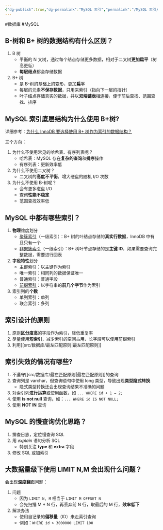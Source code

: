 ```yaml
---
{"dg-publish":true,"dg-permalink":"MySQL 索引","permalink":"/MySQL 索引/"}
---
```



#数据库 #MySQL 

## B-树和 B+ 树的数据结构有什么区别？

1. B 树
	- 平衡的 N 叉树，通过每个结点存储更多数据，相对于二叉树**更加扁平**（树高更低）
	- **每层结点**都会存储数据
2. B+ 树
	- 是 B-树的基础上的变形，更加**扁平**
	- 每层的元素**不保存数据**，只用来索引（指向下一层的指针）
	- 叶子结点存储真实的数据，并以**双端链表**相连接，便于前后查找、范围查找、排序

## MySQL 索引底层结构为什么使用 B+树?

详细参考：[为什么 InnoDB 要选择使用 B+ 树作为索引的数据结构？](obsidian://open?vault=%E7%AC%94%E8%AE%B0&file=src%2Fquestions%2F%E4%B8%BA%E4%BB%80%E4%B9%88%20InnoDB%20%E8%A6%81%E9%80%89%E6%8B%A9%E4%BD%BF%E7%94%A8%20B%2B%20%E6%A0%91%E4%BD%9C%E4%B8%BA%E7%B4%A2%E5%BC%95%E7%9A%84%E6%95%B0%E6%8D%AE%E7%BB%93%E6%9E%84%EF%BC%9F)

三个方向：
1. 为什么不使用常见的哈希表、有序列表呢？
	- 哈希表：MySQL 存在**复杂的查询**和**排序**操作
	- 有序列表：更新效率低
2. 为什么不使用二叉树？
	- 二叉树的**高度不平衡**，增大硬盘的随机 I/O 次数
3. 为什么不使用 B-树呢？
	- 会有更多磁盘 I/O
	- 查询**性能不稳定**
	- 范围查找效率低

## MySQL 中都有哪些索引？

1. **物理**维度划分
	- [聚簇索引](obsidian://open?vault=%E7%AC%94%E8%AE%B0&file=src%2Funarchived%2F%E8%81%9A%E7%B0%87%E7%B4%A2%E5%BC%95)（一级索引）：B+ 树的叶结点存储的**真实行数据**，InnoDB 中有且只有一个
	- [非聚簇索引](obsidian://open?vault=%E7%AC%94%E8%AE%B0&file=src%2Funarchived%2F%E9%9D%9E%E8%81%9A%E7%B0%87%E7%B4%A2%E5%BC%95)（一级索引）：B+ 树叶节点存储的是**主键 ID**，如果需要查询完整数据，需要进行回表
2. **字段特性**划分
	- 主键索引：以主键作为索引
	- 唯一索引：相同列的数据保证唯一
	- 普通索引：普通字段
	- [前缀索引](obsidian://open?vault=%E7%AC%94%E8%AE%B0&file=src%2Funarchived%2F%E5%89%8D%E7%BC%80%E7%B4%A2%E5%BC%95)：以字符串的**前几个字节**作为索引
3. 索引列的**个数**
	- 单列索引：单列
	- 联合索引：多列

## 索引设计的原则

1. 原则**区分度高**的字段作为索引，降低重复率
2. 尽量使用**短索引**，减少索引的空间占用，长字段可以使用前缀索引
3. 利用[[src/数据库/最左匹配原则\|最左匹配原则]]

## 索引失效的情况有哪些?

1. 不遵守[[src/数据库/最左匹配原则\|最左匹配原则]]的查询
2. 查询列是 varchar，但查询语句中使用 long 类型，导致出现**类型隐式转换**
	- 隐式类型转换还会出现查询结果不准确的问题
3. 对索引列**进行运算**或使用函数，如 `... WHERE id + 1 = 2;`
4. 使用 **is not null** 查询，如：`... WHERE id IS NOT NULL;`
5. 使用 **NOT IN** 查询

## MySQL 的慢查询优化思路？

1. 排查日志，定位慢查询 SQL
2. 用 *explain* 语句分析 SQL
	- 特别关注 **type** 和 **extra** 字段
3. 修改 SQL 或加索引

## 大数据量级下使用 LIMIT N,M 会出现什么问题？

会出现**深度翻页**问题：
1. 问题
	- 因为 `LIMIT N, M` 相当于 `LIMIT M OFFSET N`
	- 会先扫描 M + N 行，再丢弃前 N 行，取最后的 M 行，**效率低下**
2. 解决办法
	- 使用自记录的**偏移量**（ID）来走索引查询
	- 例如：`WHERE id > 3000000 LIMIT 100`